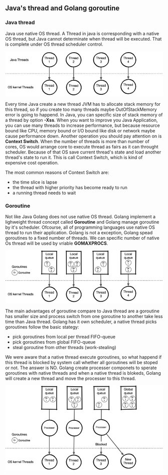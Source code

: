 ## Java's thread and Golang goroutine
### Java thread
Java use native OS thread. A Thread in java is corresponding with a native OS thread, but Java cannot determinate when thread will be executed.
That is complete under OS thread scheduler control.

![alt text](java_thread.png "java-thread")

Every time Java create a new thread JVM has to allocate stack memory for this thread, so if you create too many threads maybe OutOfStackMemory error
is going to happend. In Java, you can specific size of stack memory of a thread by option **-Xss**.
When you want to improve you Java Application, you can use many threads to increase performance, but because resource bound like CPU, memory bound or
I/O bound like disk or network maybe cause performance down. 
Another operation you should pay attention on is **Context Switch**. When the number of threads is more than number of cores, OS would arrange core to
execute thread as fairs as it can throught scheduler. Because of that OS save current thread's state and load another thread's state to run it.
This is call Context Switch, which is kind of expensive cost operation.

The most common reasons of Context Switch are:
+ the time slice is lapse
+ the thread with higher priority has become ready to run
+ a running thread needs to wait 

### Goroutine
Not like Java Golang does not use native OS thread. Golang implement a lighweight thread concept called **Goroutine** and Golang manage goroutine by it's
scheduler. Ofcourse, all of programming languages use native OS thread to run their application. Golang is not a exception, Golang spead goroutines to a fixed
number of threads. We can specific number of native Os thread will be used by vriable **GOMAXPROCS**. 

![alt text](goroutines.png "goroutine")

The main advantages of goroutine compare to Java thread are a goroutine has smaller size and process switch from one goroutine to another take less time than
Java thread. Golang has it own scheduler, a native thread picks goroutines follow the basic stategy:
+ pick goroutines from local per thread FIFO-queue
+ pick goroutines from global FIFO-queue
+ steal goroutine from other threads (work-stealing)

We were aware that a native thread execute goroutines, so what happend if this thread is blocked by system call whether all goroutines will be stoped or not.
The answer is NO. Golang create processer componets to sperate goroutines with native threads and when a native thread is blokeds, Golang will create a new thread
and move the processer to this thread.

![alt text](goroutine-processers.png "processers")
